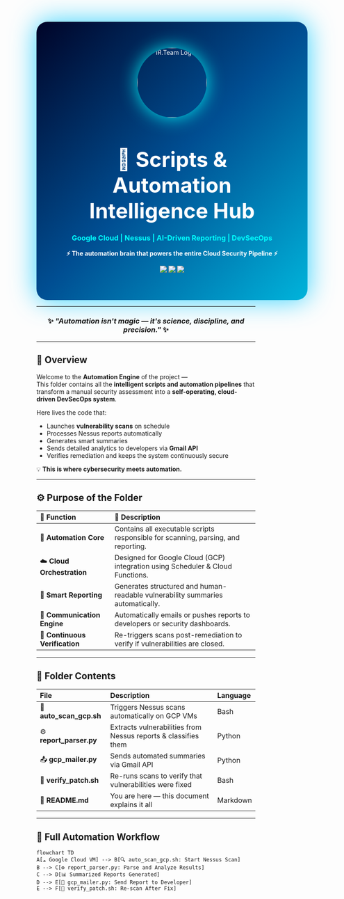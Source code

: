 <!-- =================== AUTOMATION & INTELLIGENCE ENGINE =================== -->
<div align="center" style="width:100%; padding:60px; border-radius:25px; background:linear-gradient(135deg,#000428,#004e92,#00b4db); color:white; box-shadow:0 0 60px rgba(0,200,255,0.8);">

  <img src="https://i.postimg.cc/mk3syMbn/cropped-circle-image-1-optimized-1000.png" width="160" style="border-radius:50%; box-shadow:0 0 40px rgba(0,255,255,0.9);" alt="IR.Team Logo"/>

  <h1 style="font-size:48px; margin-bottom:10px;">🤖 Scripts & Automation Intelligence Hub</h1>
  <h3 style="color:#00FFFF;">Google Cloud | Nessus | AI-Driven Reporting | DevSecOps</h3>

  <p><b>⚡ The automation brain that powers the entire Cloud Security Pipeline ⚡</b></p>

  <img src="https://img.shields.io/badge/Section-Scripts-blue?style=for-the-badge"/>
  <img src="https://img.shields.io/badge/Automation-AI%20%7C%20Python%20%7C%20Bash%20%7C%20PowerShell-orange?style=for-the-badge"/>
  <img src="https://img.shields.io/badge/Platform-Google%20Cloud-4285F4?style=for-the-badge&logo=google-cloud&logoColor=white"/>
</div>

---

<div align="center">
  <h3>✨ <i>"Automation isn't magic — it's science, discipline, and precision."</i> ✨</h3>
</div>

---

## 🧭 Overview

Welcome to the **Automation Engine** of the project —  
This folder contains all the **intelligent scripts and automation pipelines** that transform a manual security assessment into a **self-operating, cloud-driven DevSecOps system**.  

Here lives the code that:
- Launches **vulnerability scans** on schedule  
- Processes Nessus reports automatically  
- Generates smart summaries  
- Sends detailed analytics to developers via **Gmail API**  
- Verifies remediation and keeps the system continuously secure  

💡 **This is where cybersecurity meets automation.**

---

## ⚙️ Purpose of the Folder

| 🎯 Function | 💬 Description |
|:-------------|:----------------|
| 🧠 **Automation Core** | Contains all executable scripts responsible for scanning, parsing, and reporting. |
| ☁️ **Cloud Orchestration** | Designed for Google Cloud (GCP) integration using Scheduler & Cloud Functions. |
| 🧾 **Smart Reporting** | Generates structured and human-readable vulnerability summaries automatically. |
| 📨 **Communication Engine** | Automatically emails or pushes reports to developers or security dashboards. |
| 🔁 **Continuous Verification** | Re-triggers scans post-remediation to verify if vulnerabilities are closed. |

---

## 📂 Folder Contents

| File | Description | Language |
|:------|:-------------|:----------|
| 🧠 **auto_scan_gcp.sh** | Triggers Nessus scans automatically on GCP VMs | Bash |
| ⚙️ **report_parser.py** | Extracts vulnerabilities from Nessus reports & classifies them | Python |
| 📤 **gcp_mailer.py** | Sends automated summaries via Gmail API | Python |
| 🔁 **verify_patch.sh** | Re-runs scans to verify that vulnerabilities were fixed | Bash |
| 🧩 **README.md** | You are here — this document explains it all | Markdown |

---

## 🔄 Full Automation Workflow

```mermaid
flowchart TD
A[☁️ Google Cloud VM] --> B[🔍 auto_scan_gcp.sh: Start Nessus Scan]
B --> C[⚙️ report_parser.py: Parse and Analyze Results]
C --> D[📊 Summarized Reports Generated]
D --> E[📨 gcp_mailer.py: Send Report to Developer]
E --> F[🔁 verify_patch.sh: Re-scan After Fix]
